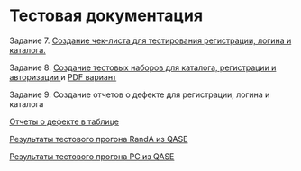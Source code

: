 # Тестовая документация
Задание 7. [Создание чек-листа для тестирования регистрации, логина и каталога.](https://docs.google.com/spreadsheets/d/1Y1N4uFo_7NpmFMfHqeBV3yq4TKVre3u2mKijFekV2JY/edit?usp=sharing)

Задание 8. [Создание тестовых наборов для каталога, регистрации и авторизации  ](https://app.qase.io/project/G8?author=256&previewMode=side&suite=177&view=2) и [PDF вариант](https://github.com/user-attachments/files/16823213/tc.pdf)

Задание 9. Создание отчетов о дефекте для регистрации, логина и каталога

[Отчеты о дефекте в таблице](https://github.com/user-attachments/files/16831193/B_R.xlsx)

[Результаты тестового прогона RandA из QASE ](https://github.com/user-attachments/files/16831194/G8-RandA_2024_09_01.pdf)


[Результаты тестового прогона PC из QASE ](https://github.com/user-attachments/files/16831195/G8-PC_2024_09_01.pdf)
